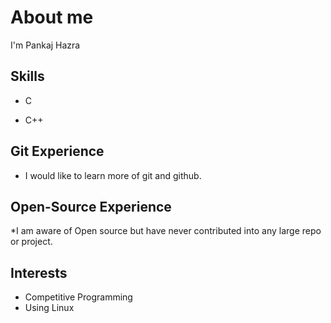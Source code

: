 # About me
I'm Pankaj Hazra

## Skills
* C

* C++


## Git Experience
* I would like to learn more of git and github.

## Open-Source Experience
*I am aware of Open source but have never contributed into any large repo or project.

## Interests
* Competitive Programming
* Using Linux
